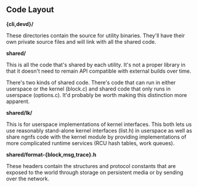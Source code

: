 
## Code Layout

**{cli,devd}/**

These directories contain the source for utility binaries.  They'll have
their own private source files and will link with all the shared code.

**shared/**

This is all the code that's shared by each utility.  It's not a proper
library in that it doesn't need to remain API compatible with external
builds over time.

There's two kinds of shared code.  There's code that can run in either
userspace or the kernel (block.c) and shared code that only runs in
userspace (options.c).  It'd probably be worth making this distinction
more apparent.

**shared/lk/**

This is for userspace implementations of kernel interfaces.  This both
lets us use reasonably stand-alone kernel interfaces (list.h) in
userspace as well as share ngnfs code with the kernel module by
providing implementations of more complicated runtime services (RCU hash
tables, work queues).

**shared/format-{block,msg,trace}.h**

These headers contain the structures and protocol constants that are
exposed to the world through storage on persistent media or by sending
over the network.
